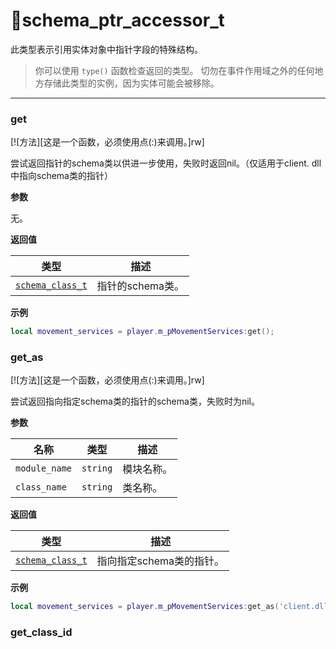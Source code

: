 # 🔎schema_ptr_accessor_t

此类型表示引用实体对象中指针字段的特殊结构。

> 你可以使用 `type()` 函数检查返回的类型。
> 切勿在事件作用域之外的任何地方存储此类型的实例，因为实体可能会被移除。

_________________

### get

[![方法][这是一个函数，必须使用点(:)来调用。]rw]

尝试返回指针的schema类以供进一步使用，失败时返回nil。（仅适用于client. dll中指向schema类的指针）

**参数**

无。

**返回值**

| 类型 | 描述 |
| ---- | ----------- |
| [`schema_class_t`](/api/entities/base-entity/schema-class-t) | 指针的schema类。 |

**示例**

```lua
local movement_services = player.m_pMovementServices:get();
```

### get_as

[![方法][这是一个函数，必须使用点(:)来调用。]rw]

尝试返回指向指定schema类的指针的schema类，失败时为nil。

**参数**

| 名称 | 类型 | 描述 |
| ---- | ---- | ----------- |
| `module_name` | `string` | 模块名称。 |
| `class_name` | `string` | 类名称。 |

**返回值**

| 类型 | 描述 |
| ---- | ----------- |
| [`schema_class_t`](/api/entities/base-entity/schema-class-t) | 指向指定schema类的指针。 |

**示例**

```lua
local movement_services = player.m_pMovementServices:get_as('client.dll', 'CCSPlayer_MovementServices');
```

### get_class_id




